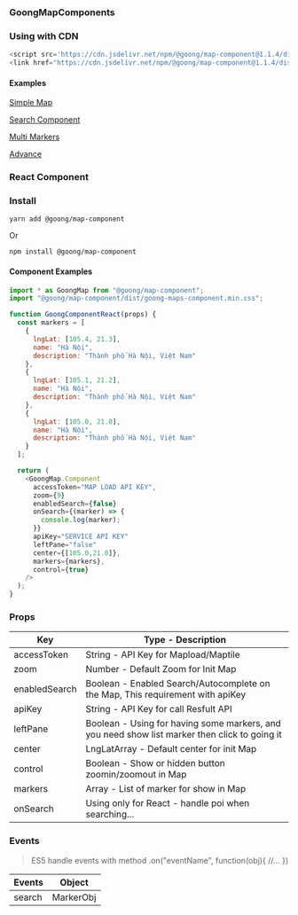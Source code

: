 ### GoongMapComponents

### Using with CDN
```js
<script src='https://cdn.jsdelivr.net/npm/@goong/map-component@1.1.4/dist/goong-maps-component.min.js'></script>
<link href="https://cdn.jsdelivr.net/npm/@goong/map-component@1.1.4/dist/goong-maps-component.min.css" rel="stylesheet" type="text/css"/>
```

#### Examples

[ Simple Map ](http://jsfiddle.net/buminta/8cfy296q/14)

[ Search Component ](http://jsfiddle.net/buminta/8cnv2xk4/4/)

[ Multi Markers ](http://jsfiddle.net/buminta/k09bdnpv/4/)

[ Advance ](http://jsfiddle.net/buminta/pg9ro8f3/2/)

### React Component

### Install

```
yarn add @goong/map-component
```

Or

```
npm install @goong/map-component
```

#### Component Examples

```js
import * as GoongMap from "@goong/map-component";
import "@goong/map-component/dist/goong-maps-component.min.css";

function GoongComponentReact(props) {
  const markers = [
    {
      lngLat: [105.4, 21.3],
      name: "Hà Nội",
      description: "Thành phố Hà Nội, Việt Nam"
    },
    {
      lngLat: [105.1, 21.2],
      name: "Hà Nội",
      description: "Thành phố Hà Nội, Việt Nam"
    },
    {
      lngLat: [105.0, 21.0],
      name: "Hà Nội",
      description: "Thành phố Hà Nội, Việt Nam"
    }
  ];

  return (
    <GoongMap.Component
      accessToken="MAP LOAD API KEY",
      zoom={9}
      enabledSearch={false}
      onSearch={(marker) => {
        console.log(marker);
      }}
      apiKey="SERVICE API KEY"
      leftPane="false"
      center={[105.0,21.0]},
      markers={markers},
      control={true}
    /> 
  );
}
```

### Props

| Key         | Type - Description |
| ----------- | ----------- |
| accessToken | String - API Key for Mapload/Maptile   |
| zoom        | Number - Default Zoom for Init Map        |
| enabledSearch | Boolean - Enabled Search/Autocomplete on the Map, This requirement with apiKey |
| apiKey | String - API Key for call Resfult API |
| leftPane | Boolean - Using for having some markers, and you need show list marker then click to going it |
| center | LngLatArray - Default center for init Map |
| control | Boolean - Show or hidden button zoomin/zoomout in Map |
| markers | Array<Markers> - List of marker for show in Map |
| onSearch | Using only for React - handle poi when searching... |

### Events

> ES5 handle events with method .on("eventName", function(obj){ //... })

| Events | Object |
| ------ | ------ |
| search | MarkerObj |
